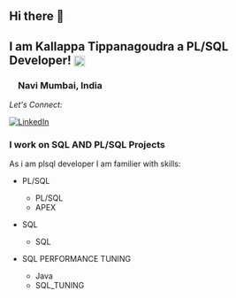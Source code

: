 ## Hi there 👋

## I am Kallappa Tippanagoudra a PL/SQL Developer! <img src="https://media.giphy.com/media/QTmfvHGklosY1ha87W/giphy.gif" width="20" align="center">

### <img src="https://media.giphy.com/media/lOfSzpPeMb9gF2OJ5O/giphy.gif" width="12" align="center"> Navi Mumbai, India

<div align="left">

<i>Let's Connect:</i><br>

<a href="https://www.linkedin.com/in/kallappa-tippanagoudra-go-bit-by-bit/" target="_blank"><img src="https://img.shields.io/badge/LinkedIn-%230077B5.svg?&style=flat-square&logo=linkedin&logoColor=white" alt="LinkedIn"></a>



</div>

### I work on SQL AND PL/SQL Projects

As i am plsql developer I am familier with skills:

* PL/SQL

  - PL/SQL 
  - APEX
 

* SQL

  - SQL

* SQL PERFORMANCE TUNING

  - Java
  - SQL_TUNING 


